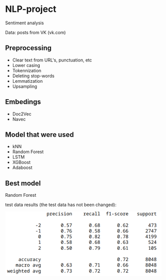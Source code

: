 # NLP-project
 Sentiment analysis 
 
 Data: posts from VK (vk.com)
 
 ## Preprocessing
 - Clear text from URL's, punctuation, etc
 - Lower casing
 - Tokennization
 - Deleting stop-words
 - Lemmatization
 - Upsampling
 
 ## Embedings
 - Doc2Vec
 - Navec
 
 ## Model that were used
 - kNN
 - Random Forest
 - LSTM
 - XGBoost
 - Adaboost
 
 ## Best model
 Random Forest
 
 test data results (the test data has not been changed):
 
 ![alt text](Screenshot_20230327_010613.png)
 
